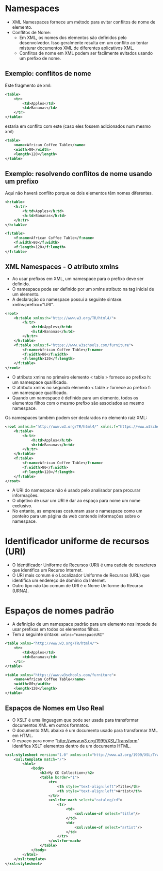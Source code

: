 # Namespaces

- XML Namespaces fornece um método para evitar conflitos de nome de elemento.
- Conflitos de Nome:
    - Em XML, os nomes dos elementos são definidos pelo desenvolvedor. Isso geralmente resulta em um conflito ao tentar misturar documentos XML de diferentes aplicativos XML.
    - Conflitos de nome em XML podem ser facilmente evitados usando um prefixo de nome. 

## Exemplo: conflitos de nome

Este fragmento de xml:

~~~xml
<table>
    <tr>
        <td>Apples</td>
        <td>Bananas</td>
    </tr>
</table>
~~~

estaria em conflito com este (caso eles fossem adicionados num mesmo xml)

~~~xml
<table>
    <name>African Coffee Table</name>
    <width>80</width>
    <length>120</length>
</table>
~~~

## Exemplo: resolvendo conflitos de nome usando um prefixo

Aqui não haverá conflito porque os dois elementos <table> têm nomes diferentes.

~~~xml
<h:table>
    <h:tr>
        <h:td>Apples</h:td>
        <h:td>Bananas</h:td>
    </h:tr>
</h:table>

<f:table>
    <f:name>African Coffee Table</f:name>
    <f:width>80</f:width>
    <f:length>120</f:length>
</f:table>
~~~

## XML Namespaces - O atributo xmlns

- Ao usar prefixos em XML, um namespace para o prefixo deve ser definido.
- O namespace pode ser definido por um xmlns atributo na tag inicial de um elemento.
- A declaração do namespace possui a seguinte sintaxe. xmlns:prefixo="URI".

~~~xml
<root>
    <h:table xmlns:h="http://www.w3.org/TR/html4/">
        <h:tr>
            <h:td>Apples</h:td>
            <h:td>Bananas</h:td>
        </h:tr>
    </h:table>
    <f:table xmlns:f="https://www.w3schools.com/furniture">
        <f:name>African Coffee Table</f:name>
        <f:width>80</f:width>
        <f:length>120</f:length>
    </f:table>
</root>
~~~

- O atributo xmlns no primeiro elemento < table > fornece ao prefixo h: um namespace qualificado.
- O atributo xmlns no segundo elemento < table > fornece ao prefixo f: um namespace qualificado.
- Quando um namespace é definido para um elemento, todos os elementos filhos com o mesmo prefixo são associados ao mesmo namespace.

Os namespaces também podem ser declarados no elemento raiz XML:

~~~xml
<root xmlns:h="http://www.w3.org/TR/html4/" xmlns:f="https://www.w3schools.com/furniture">
    <h:table>
        <h:tr>
            <h:td>Apples</h:td>
            <h:td>Bananas</h:td>
        </h:tr>
    </h:table>
    <f:table>
        <f:name>African Coffee Table</f:name>
        <f:width>80</f:width>
        <f:length>120</f:length>
    </f:table>
</root>
~~~

- A URI do namespace não é usado pelo analisador para procurar informações.
- O objetivo de usar um URI é dar ao espaço para nome um nome exclusivo.
- No entanto, as empresas costumam usar o namespace como um ponteiro para um página da web contendo informações sobre o namespace.

# Identificador uniforme de recursos (URI)

- O Identificador Uniforme de Recursos (URI) é uma cadeia de caracteres que identifica um Recurso Internet.
- O URI mais comum é o Localizador Uniforme de Recursos (URL) que identifica um endereço de domínio da Internet. 
- Outro tipo não tão comum de URI é o Nome Uniforme do Recurso (URNA).

# Espaços de nomes padrão

- A definição de um namespace padrão para um elemento nos impede de usar prefixos em todos os elementos filhos. 
- Tem a seguinte sintaxe: ```xmlns="namespaceURI"```

~~~xml
<table xmlns="http://www.w3.org/TR/html4/">
    <tr>
        <td>Apples</td>
        <td>Bananas</td>
    </tr>
</table>

<table xmlns="https://www.w3schools.com/furniture">
    <name>African Coffee Table</name>
    <width>80</width>
    <length>120</length>
</table>
~~~

## Espaços de Nomes em Uso Real

- O XSLT é uma linguagem que pode ser usada para transformar documentos XML em outros formatos.
- O documento XML abaixo é um documento usado para transformar XML em HTML.
- O espaço para nome "http://www.w3.org/1999/XSL/Transform" identifica XSLT elementos dentro de um documento HTML.

~~~xml
<xsl:stylesheet version="1.0" xmlns:xsl="http://www.w3.org/1999/XSL/Transform">
    <xsl:template match="/">
        <html>
            <body>
                <h2>My CD Collection</h2>
                <table border="1">
                    <tr>
                        <th style="text-align:left">Title</th>
                        <th style="text-align:left">Artist</th>
                    </tr>
                    <xsl:for-each select="catalog/cd">
                        <tr>
                            <td>
                                <xsl:value-of select="title"/>
                            </td>
                            <td>
                                <xsl:value-of select="artist"/>
                            </td>
                        </tr>
                    </xsl:for-each>
                </table>
            </body>
        </html>
    </xsl:template>
</xsl:stylesheet>
~~~
